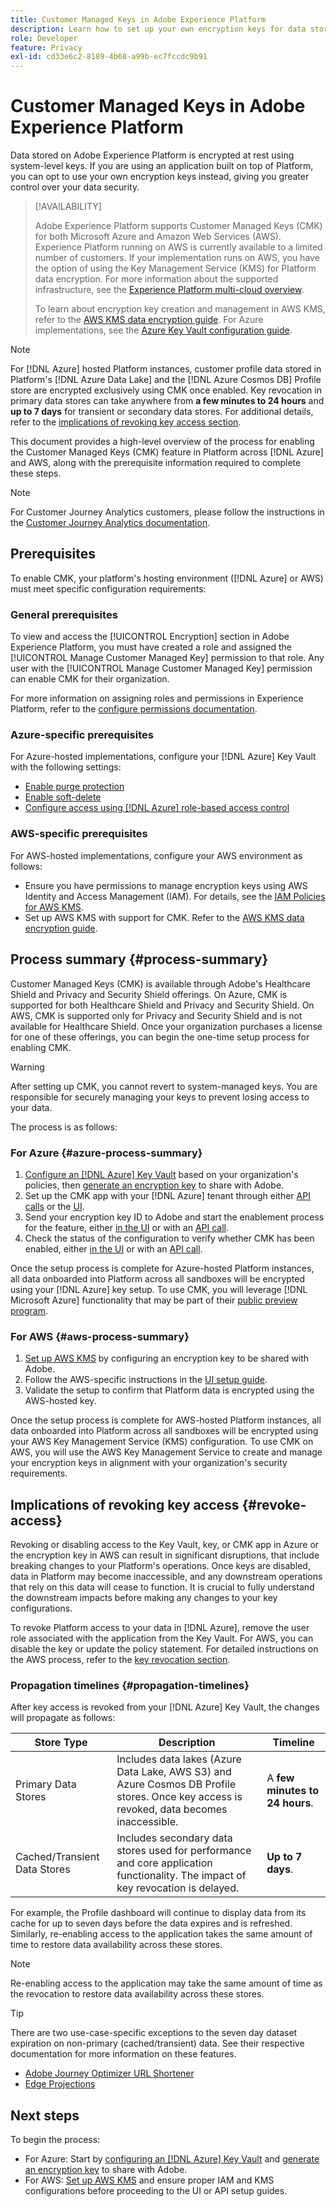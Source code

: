 ```yaml
---
title: Customer Managed Keys in Adobe Experience Platform
description: Learn how to set up your own encryption keys for data stored in Adobe Experience Platform.
role: Developer
feature: Privacy
exl-id: cd33e6c2-8189-4b68-a99b-ec7fccdc9b91
---
```

# Customer Managed Keys in Adobe Experience Platform

Data stored on Adobe Experience Platform is encrypted at rest using system-level keys. If you are using an application built on top of Platform, you can opt to use your own encryption keys instead, giving you greater control over your data security.

>[!AVAILABILITY]
>
>Adobe Experience Platform supports Customer Managed Keys (CMK) for both Microsoft Azure and Amazon Web Services (AWS). Experience Platform running on AWS is currently available to a limited number of customers. If your implementation runs on AWS, you have the option of using the Key Management Service (KMS) for Platform data encryption. For more information about the supported infrastructure, see the [Experience Platform multi-cloud overview](https://experienceleague.adobe.com/en/docs/experience-platform/landing/multi-cloud).  
>
>To learn about encryption key creation and management in AWS KMS, refer to the [AWS KMS data encryption guide](./aws/configure-kms.md). For Azure implementations, see the [Azure Key Vault configuration guide](./azure/azure-key-vault-config.md).

>[!NOTE]
>
>For [!DNL Azure] hosted Platform instances, customer profile data stored in Platform's [!DNL Azure Data Lake] and the [!DNL Azure Cosmos DB] Profile store are encrypted exclusively using CMK once enabled. Key revocation in primary data stores can take anywhere from **a few minutes to 24 hours** and **up to 7 days** for transient or secondary data stores. For additional details, refer to the [implications of revoking key access section](#revoke-access).  

This document provides a high-level overview of the process for enabling the Customer Managed Keys (CMK) feature in Platform across [!DNL Azure] and AWS, along with the prerequisite information required to complete these steps.

>[!NOTE]
>
>For Customer Journey Analytics customers, please follow the instructions in the [Customer Journey Analytics documentation](https://experienceleague.adobe.com/docs/analytics-platform/using/cja-privacy/cmk.html).

## Prerequisites

To enable CMK, your platform's hosting environment ([!DNL Azure] or AWS) must meet specific configuration requirements:  

### General prerequisites

To view and access the [!UICONTROL Encryption] section in Adobe Experience Platform, you must have created a role and assigned the [!UICONTROL Manage Customer Managed Key] permission to that role.  Any user with the [!UICONTROL Manage Customer Managed Key] permission can enable CMK for their organization.  

For more information on assigning roles and permissions in Experience Platform, refer to the [configure permissions documentation](https://experienceleague.adobe.com/docs/platform-learn/getting-started-for-data-architects-and-data-engineers/configure-permissions.html).

### Azure-specific prerequisites

For Azure-hosted implementations, configure your [!DNL Azure] Key Vault with the following settings:  

- [Enable purge protection](https://learn.microsoft.com/en-us/azure/key-vault/general/soft-delete-overview#purge-protection)  
- [Enable soft-delete](https://learn.microsoft.com/en-us/azure/key-vault/general/soft-delete-overview)  
- [Configure access using [!DNL Azure] role-based access control](https://learn.microsoft.com/en-us/azure/role-based-access-control/)  

### AWS-specific prerequisites

For AWS-hosted implementations, configure your AWS environment as follows:  

- Ensure you have permissions to manage encryption keys using AWS Identity and Access Management (IAM). For details, see the [IAM Policies for AWS KMS](https://docs.aws.amazon.com/kms/latest/developerguide/iam-policies.html).  
- Set up AWS KMS with support for CMK. Refer to the [AWS KMS data encryption guide](./aws/configure-kms.md).  

## Process summary {#process-summary}

Customer Managed Keys (CMK) is available through Adobe's Healthcare Shield and Privacy and Security Shield offerings. On Azure, CMK is supported for both Healthcare Shield and Privacy and Security Shield. On AWS, CMK is supported only for Privacy and Security Shield and is not available for Healthcare Shield. Once your organization purchases a license for one of these offerings, you can begin the one-time setup process for enabling CMK.

>[!WARNING]
>
>After setting up CMK, you cannot revert to system-managed keys. You are responsible for securely managing your keys to prevent losing access to your data.

The process is as follows:

### For Azure {#azure-process-summary}

1. [Configure an [!DNL Azure] Key Vault](./azure/azure-key-vault-config.md) based on your organization's policies, then [generate an encryption key](./azure/azure-key-vault-config.md#generate-a-key) to share with Adobe.  
1. Set up the CMK app with your [!DNL Azure] tenant through either [API calls](./azure/api-set-up.md#register-app) or the [UI](./azure/ui-set-up.md#register-app).
1. Send your encryption key ID to Adobe and start the enablement process for the feature, either [in the UI](./azure/ui-set-up.md#send-to-adobe) or with an [API call](./azure/api-set-up.md#send-to-adobe).
1. Check the status of the configuration to verify whether CMK has been enabled, either [in the UI](./azure/ui-set-up.md#check-status) or with an [API call](./azure/api-set-up.md#check-status).

Once the setup process is complete for Azure-hosted Platform instances, all data onboarded into Platform across all sandboxes will be encrypted using your [!DNL Azure] key setup. To use CMK, you will leverage [!DNL Microsoft Azure] functionality that may be part of their [public preview program](https://azure.microsoft.com/en-ca/support/legal/preview-supplemental-terms/).

### For AWS {#aws-process-summary}

1. [Set up AWS KMS](./aws/configure-kms.md) by configuring an encryption key to be shared with Adobe.  
2. Follow the AWS-specific instructions in the [UI setup guide](./aws/ui-set-up.md).  
3. Validate the setup to confirm that Platform data is encrypted using the AWS-hosted key.

<!--  Pending: or [API setup guide]() -->

Once the setup process is complete for AWS-hosted Platform instances, all data onboarded into Platform across all sandboxes will be encrypted using your AWS Key Management Service (KMS) configuration. To use CMK on AWS, you will use the AWS Key Management Service to create and manage your encryption keys in alignment with your organization's security requirements.

## Implications of revoking key access {#revoke-access}

Revoking or disabling access to the Key Vault, key, or CMK app in Azure or the encryption key in AWS can result in significant disruptions, that include breaking changes to your Platform's operations. Once keys are disabled, data in Platform may become inaccessible, and any downstream operations that rely on this data will cease to function. It is crucial to fully understand the downstream impacts before making any changes to your key configurations.

To revoke Platform access to your data in [!DNL Azure], remove the user role associated with the application from the Key Vault. For AWS, you can disable the key or update the policy statement. For detailed instructions on the AWS process, refer to the [key revocation section](./aws/ui-set-up.md#key-revocation).


### Propagation timelines {#propagation-timelines}

After key access is revoked from your [!DNL Azure] Key Vault, the changes will propagate as follows:

| **Store Type**  | **Description**  | **Timeline** |
|---|---|---|
| Primary Data Stores | Includes data lakes (Azure Data Lake, AWS S3) and Azure Cosmos DB Profile stores. Once key access is revoked, data becomes inaccessible.   | A **few minutes to 24 hours**.  |
| Cached/Transient Data Stores | Includes secondary data stores used for performance and core application functionality. The impact of key revocation is delayed. | **Up to 7 days**. |

For example, the Profile dashboard will continue to display data from its cache for up to seven days before the data expires and is refreshed. Similarly, re-enabling access to the application takes the same amount of time to restore data availability across these stores.

>[!NOTE]
>
>Re-enabling access to the application may take the same amount of time as the revocation to restore data availability across these stores.

>[!TIP]
>
>There are two use-case-specific exceptions to the seven day dataset expiration on non-primary (cached/transient) data. See their respective documentation for more information on these features.<ul><li>[Adobe Journey Optimizer URL Shortener](https://experienceleague.adobe.com/docs/journey-optimizer/using/sms/sms-configuration.html#message-preset-sms)</li><li>[Edge Projections](https://experienceleague.adobe.com/docs/experience-platform/profile/home.html#edge-projections)</li></ul>

## Next steps

To begin the process:

- For Azure: Start by [configuring an [!DNL Azure] Key Vault](./azure/azure-key-vault-config.md) and [generate an encryption key](./azure/azure-key-vault-config.md#generate-a-key) to share with Adobe.  
- For AWS: [Set up AWS KMS](./aws/configure-kms.md) and ensure proper IAM and KMS configurations before proceeding to the UI or API setup guides.  
